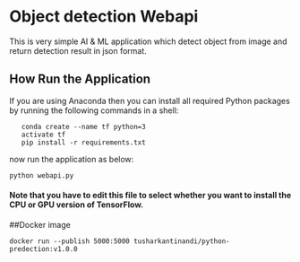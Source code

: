 # Object detection Webapi
This is very simple AI & ML application which detect object from image and return detection result in json format.

## How Run the Application
  
If you are using Anaconda then you can install all required
Python packages by running the following commands in a shell:

```
   conda create --name tf python=3
   activate tf
   pip install -r requirements.txt
```


now run the application as below:
```
python webapi.py
```
#### Note that you have to edit this file to select whether you want to install the CPU or GPU version of TensorFlow.

##Docker image

```
docker run --publish 5000:5000 tusharkantinandi/python-predection:v1.0.0
```
